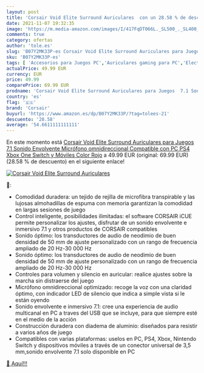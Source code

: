 ```yaml
---
layout: post
title: 'Corsair Void Elite Surround Auriculares  con un 28.58 % de descuento'
date: 2021-11-07 19:32:35
image: 'https://m.media-amazon.com/images/I/417FqDT066L._SL500_._SL400_.jpg'
comments: true
category: ofertas
author: 'tole.es'
slug: 'B07Y2MK33P-es Corsair Void Elite Surround Auriculares para Juegos 7.1...'
sku: 'B07Y2MK33P-es'
tags: [ 'Accesorios para Juegos PC','Auriculares gaming para PC','Electrónica','Informática','Juegos y Accesorios para PC','Videojuegos','corsair','ps4','xbox', ]
actualPrice: 49.99 EUR
currency: EUR
price: 49.99
comparePrice: 69.99 EUR
prodname: 'Corsair Void Elite Surround Auriculares para Juegos  7.1 Sonido Envolvente  Micrófono omnidireccional  Compatible con PC  PS4  Xbox One  Switch y Móviles  Color Rojo'
country: 'es'
flag: '🇪🇸'
brand: 'Corsair'
buyurl: 'https://www.amazon.es/dp/B07Y2MK33P/?tag=tolees-21'
descuento: '28.58'
average: '54.6611111111111'
---
```


En este momento está [Corsair Void Elite Surround Auriculares para Juegos  7.1 Sonido Envolvente  Micrófono omnidireccional  Compatible con PC  PS4  Xbox One  Switch y Móviles  Color Rojo](https://www.amazon.es/dp/B07Y2MK33P/?tag=tolees-21) a 49.99 EUR (original: 69.99 EUR) (28.58 %  de descuento) en el siguiente enlace!

[![Corsair Void Elite Surround Auriculares ](https://m.media-amazon.com/images/I/417FqDT066L._SL500_._SL400_.jpg)](https://www.amazon.es/dp/B07Y2MK33P/?tag=tolees-21)

🔎:

- Comodidad duradera: un tejido de rejilla de microfibra transpirable y las lujosas almohadillas de espuma con memoria garantizan la comodidad en largas sesiones de juego
- Control inteligente, posibilidades ilimitadas: el software CORSAIR iCUE permite personalizar los ajustes, disfrutar de un sonido envolvente e inmersivo 7.1 y otros productos de CORSAIR compatibles
- Sonido óptimo: los transductores de audio de neodimio de buen densidad de 50 mm de ajuste personalizado con un rango de frecuencia ampliado de 20 Hz-30 000 Hz
- Sonido óptimo: los transductores de audio de neodimio de buen densidad de 50 mm de ajuste personalizado con un rango de frecuencia ampliado de 20 Hz-30 000 Hz
- Controles para volumen y silencio en auricular: realice ajustes sobre la marcha sin distraerse del juego
- Micrófono omnidireccional optimizado: recoge la voz con una claridad óptimo, con indicador LED de silencio que indica a simple vista si le están oyendo
- Sonido envolvente e inmersivo 7.1: cree una experiencia de audio multicanal en PC a traves del USB que se incluye, para que siempre esté en el medio de la acción
- Construcción duradera con diadema de aluminio: diseñados para resistir a varios años de juego
- Compatibles con varias plataformas: uselos en PC, PS4, Xbox, Nintendo Switch y dispositivos móviles a través de un conector universal de 3,5 mm,sonido envolvente 7.1 solo disponible en PC

[🛒 Aquí!!!](https://www.amazon.es/dp/B07Y2MK33P/?tag=tolees-21)
